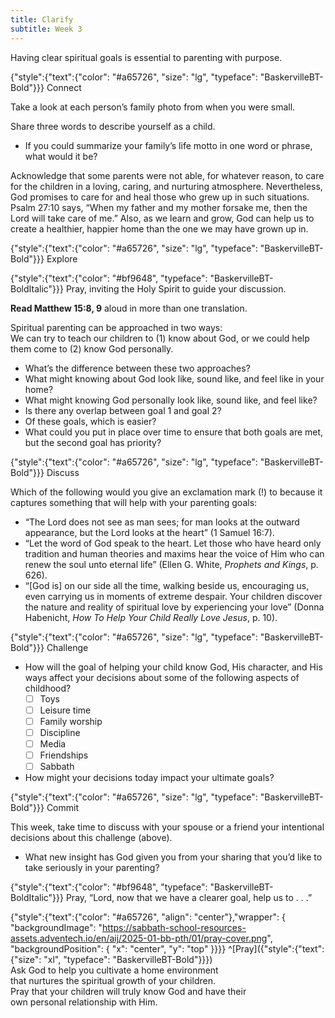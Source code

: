 ```yaml
---
title: Clarify
subtitle: Week 3
---
```


Having clear spiritual goals is essential to parenting with purpose.

{"style":{"text":{"color": "#a65726", "size": "lg", "typeface": "BaskervilleBT-Bold"}}}
Connect

Take a look at each person’s family photo from when you were small.

Share three words to describe yourself as a child.

- If you could summarize your family’s life motto in one word or phrase, what would it be?

Acknowledge that some parents were not able, for whatever reason, to care for the children in a loving, caring, and nurturing atmosphere. Nevertheless, God promises to care for and heal those who grew up in such situations. Psalm 27:10 says, “When my father and my mother forsake me, then the Lord will take care of me.” Also, as we learn and grow, God can help us to create a healthier, happier home than the one we may have grown up in.

{"style":{"text":{"color": "#a65726", "size": "lg", "typeface": "BaskervilleBT-Bold"}}}
Explore

{"style":{"text":{"color": "#bf9648", "typeface": "BaskervilleBT-BoldItalic"}}}
Pray, inviting the Holy Spirit to guide your discussion.

**Read Matthew 15:8, 9** aloud in more than one translation.

Spiritual parenting can be approached in two ways:\
We can try to teach our children to (1) know about God, or we could help them come to (2) know God personally.

- What’s the difference between these two approaches?
- What might knowing about God look like, sound like, and feel like in your home?
- What might knowing God personally look like, sound like, and feel like?
- Is there any overlap between goal 1 and goal 2?
- Of these goals, which is easier?
- What could you put in place over time to ensure that both goals are met, but the second goal has priority?

{"style":{"text":{"color": "#a65726", "size": "lg", "typeface": "BaskervilleBT-Bold"}}}
Discuss

Which of the following would you give an exclamation mark (!) to because it captures something that will help with your parenting goals:

- “The Lord does not see as man sees; for man looks at the outward appearance, but the Lord looks at the heart” (1 Samuel 16:7).
- “Let the word of God speak to the heart. Let those who have heard only tradition and human theories and maxims hear the voice of Him who can renew the soul unto eternal life” (Ellen G. White, _Prophets and Kings_, p. 626).
- “[God is] on our side all the time, walking beside us, encouraging us, even carrying us in moments of extreme despair. Your children discover the nature and reality of spiritual love by experiencing your love” (Donna Habenicht, _How To Help Your Child Really Love Jesus_, p. 10).

{"style":{"text":{"color": "#a65726", "size": "lg", "typeface": "BaskervilleBT-Bold"}}}
Challenge

- How will the goal of helping your child know God, His character, and His ways affect your decisions about some of the following aspects of childhood?
  - [ ] Toys
  - [ ] Leisure time
  - [ ] Family worship
  - [ ] Discipline
  - [ ] Media
  - [ ] Friendships
  - [ ] Sabbath
- How might your decisions today impact your ultimate goals?

{"style":{"text":{"color": "#a65726", "size": "lg", "typeface": "BaskervilleBT-Bold"}}}
Commit

This week, take time to discuss with your spouse or a friend your intentional decisions about this challenge (above).

- What new insight has God given you from your sharing that you’d like to take seriously in your parenting?

{"style":{"text":{"color": "#bf9648", "typeface": "BaskervilleBT-BoldItalic"}}}
Pray, “Lord, now that we have a clearer goal, help us to . . .”

{"style":{"text":{"color": "#a65726", "align": "center"},"wrapper": { "backgroundImage": "https://sabbath-school-resources-assets.adventech.io/en/aij/2025-01-bb-pth/01/pray-cover.png", "backgroundPosition": { "x": "center", "y": "top" }}}}
^[Pray]({"style":{"text":{"size": "xl", "typeface": "BaskervilleBT-Bold"}}})\
Ask God to help you cultivate a home environment\
that nurtures the spiritual growth of your children.\
Pray that your children will truly know God and have their\
own personal relationship with Him.
